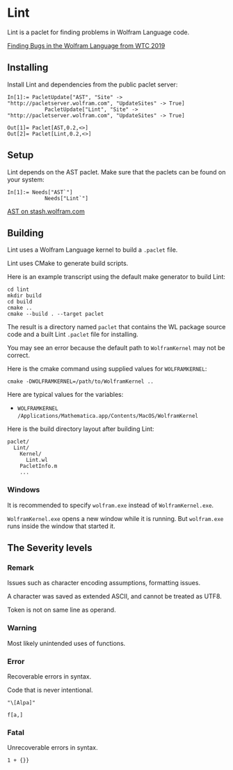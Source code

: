 # Lint

Lint is a paclet for finding problems in Wolfram Language code.

[Finding Bugs in the Wolfram Language from WTC 2019](https://www.wolfram.com/broadcast/video.php?c=467&p=5&v=2911)


## Installing

Install Lint and dependencies from the public paclet server:
```
In[1]:= PacletUpdate["AST", "Site" -> "http://pacletserver.wolfram.com", "UpdateSites" -> True]
			PacletUpdate["Lint", "Site" -> "http://pacletserver.wolfram.com", "UpdateSites" -> True]

Out[1]= Paclet[AST,0.2,<>]
Out[2]= Paclet[Lint,0.2,<>]
```


## Setup

Lint depends on the AST paclet. Make sure that the paclets can be found on your system:
```
In[1]:= Needs["AST`"]
			Needs["Lint`"]
```

[AST on stash.wolfram.com](https://stash.wolfram.com/projects/COD/repos/ast/browse)


## Building

Lint uses a Wolfram Language kernel to build a `.paclet` file.

Lint uses CMake to generate build scripts.

Here is an example transcript using the default make generator to build Lint:
```
cd lint
mkdir build
cd build
cmake ..
cmake --build . --target paclet
```

The result is a directory named `paclet` that contains the WL package source code and a built Lint `.paclet` file for installing.

You may see an error because the default path to `WolframKernel` may not be correct.

Here is the cmake command using supplied values for `WOLFRAMKERNEL`:
```
cmake -DWOLFRAMKERNEL=/path/to/WolframKernel ..
```

Here are typical values for the variables:
* `WOLFRAMKERNEL` `/Applications/Mathematica.app/Contents/MacOS/WolframKernel`

Here is the build directory layout after building Lint:

```
paclet/
  Lint/
    Kernel/
      Lint.wl
    PacletInfo.m
    ...
```

### Windows

It is recommended to specify `wolfram.exe` instead of `WolframKernel.exe`.

`WolframKernel.exe` opens a new window while it is running. But `wolfram.exe` runs inside the window that started it.


## The Severity levels

### Remark

Issues such as character encoding assumptions, formatting issues.

A character was saved as extended ASCII, and cannot be treated as UTF8.

Token is not on same line as operand.


### Warning

Most likely unintended uses of functions.


### Error

Recoverable errors in syntax.

Code that is never intentional.

`"\[Alpa]"`

`f[a,]`


### Fatal

Unrecoverable errors in syntax.

`1 + {}}`



